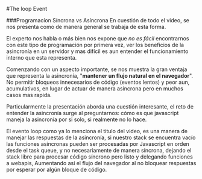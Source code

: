 #The loop Event

###Programacíon Síncrona vs Asíncrona
En cuestión de todo el video, se nos presenta como de manera general se trabaja de esta forma.  

El experto nos habla o más bien nos expone que *no es fácil* encontrarnos con este tipo de programación por primera vez, ver los beneficios de la asincronía en un servidor  y mas difícil es aun entender el funcionamiento interno que esta representa.

Comenzando con un aspecto importante, se nos  muestra la gran ventaja que representa la asincronía, "**mantener un flujo natural en el navegador**". No permitir bloqueos innecesarios de código (eventos lentos) y peor aun, acumulativos, en lugar de actuar de manera asíncrona pero en muchos casos mas rapida. 

Particularmente la presentación aborda una cuestión interesante, el reto de entender la asincronía surge al preguntarnos: cómo es que javascript maneja la asincronía por si solo, si realmente no lo hace.

El evento loop como ya lo menciona el titulo del video, es una manera de manejar las respuestas de la asincronía, si nuestro stack se encuentra vacío las funciones asincronas pueden ser procesadas por Javascript en orden desde el task queue, y no necesariamente de manera síncrona, dejando el stack libre para procesar código síncrono pero listo y delegando funciones a webapis, Aumentando así el flujo del navegador al no bloquear respuestas por esperar por algún bloque de código.

